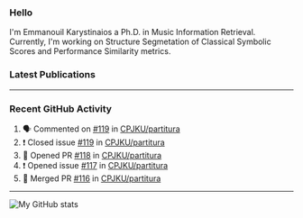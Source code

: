 ### Hello

I'm Emmanouil Karystinaios a Ph.D. in Music Information Retrieval.
Currently, I'm working on Structure Segmetation of Classical Symbolic Scores and Performance Similarity metrics.


### Latest Publications

<!-- BLOG-POST-LIST:START -->
<!-- BLOG-POST-LIST:END -->

---

### Recent GitHub Activity
  
<!--START_SECTION:activity-->
1. 🗣 Commented on [#119](https://github.com/CPJKU/partitura/issues/119) in [CPJKU/partitura](https://github.com/CPJKU/partitura)
2. ❗️ Closed issue [#119](https://github.com/CPJKU/partitura/issues/119) in [CPJKU/partitura](https://github.com/CPJKU/partitura)
3. 💪 Opened PR [#118](https://github.com/CPJKU/partitura/pull/118) in [CPJKU/partitura](https://github.com/CPJKU/partitura)
4. ❗️ Opened issue [#117](https://github.com/CPJKU/partitura/issues/117) in [CPJKU/partitura](https://github.com/CPJKU/partitura)
5. 🎉 Merged PR [#116](https://github.com/CPJKU/partitura/pull/116) in [CPJKU/partitura](https://github.com/CPJKU/partitura)
<!--END_SECTION:activity-->

---

![My GitHub stats](https://github-readme-stats.vercel.app/api?username=melkisedeath&show_icons=true&theme=radical)


<!--
**melkisedeath/melkisedeath** is a ✨ _special_ ✨ repository because its `README.md` (this file) appears on your GitHub profile.

Here are some ideas to get you started:

- 🔭 I’m currently working on ...
- 🌱 I’m currently learning ...
- 👯 I’m looking to collaborate on ...
- 🤔 I’m looking for help with ...
- 💬 Ask me about ...
- 📫 How to reach me: ...
- 😄 Pronouns: ...
- ⚡ Fun fact: ...
-->
